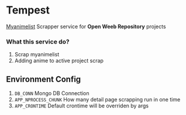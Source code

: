# Tempest
[Myanimelist](https://myanimelist.net/) Scrapper service for **Open Weeb Repository** projects

### What this service do?
1. Scrap myanimelist
2. Adding anime to active project scrap

## Environment Config
1. ``DB_CONN`` Mongo DB Connection
1. ``APP_NPROCESS_CHUNK`` How many detail page scrapping run in one time 
1. ``APP_CRONTIME`` Default crontime will be overriden by args
